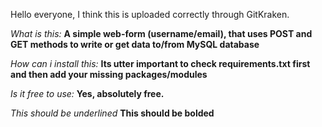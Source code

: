 Hello everyone, I think this is uploaded correctly through GitKraken.

<i>What is this:</i>
    <b>A simple web-form (username/email), that uses POST and GET methods to write or get data to/from MySQL database</b>

<i>How can i install this:</i>
    <b>Its utter important to check requirements.txt first and then add your missing packages/modules</b>

<i>Is it free to use:</i>
    <b>Yes, absolutely free.</b>

<i>This should be underlined</i>
    <b>This should be bolded</b>